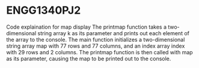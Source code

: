 # ENGG1340PJ2


Code explaination
  for map display
    The printmap function takes a two-dimensional string array k as its parameter and prints out each element of the array to the console. The main function initializes a two-dimensional string array map with 77 rows and 77 columns, and an index array index with 29 rows and 2 columns. The printmap function is then called with map as its parameter, causing the map to be printed out to the console.
